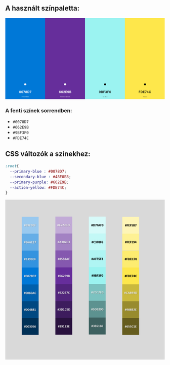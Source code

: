 ## A használt színpaletta:

![Color palette](/UI_design/src/colorpalette.png)

### A fenti színek sorrendben:

- `#0078D7`
- `#662E9B`
- `#9BF3F0`
- `#FDE74C`

## CSS változók a színekhez:

```css
:root{
  --primary-blue : #0078D7;
  --secondary-blue : #48E0E8;
  --primary-purple: #662E9B;
  --action-yellow: #FDE74C; 
}
```
![Color shade](/UI_design/src/colorshades.png)
